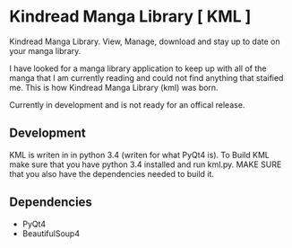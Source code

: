 # Kindread Manga Library [ KML ]
Kindread Manga Library. View, Manage, download and stay up to date on your manga library.

I have looked for a manga library application to keep up with all of the manga that I am currently reading and could not find anything
that staified me. This is how Kindread Manga Library (kml) was born.

Currently in development and is not ready for an offical release.

## Development
KML is writen in in python 3.4 (writen for what PyQt4 is). To Build KML make sure that you have python 3.4 installed and run kml.py.
MAKE SURE that you also have the dependencies needed to build it.

## Dependencies
- PyQt4
- BeautifulSoup4
